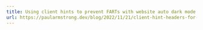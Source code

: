 ```yaml
---
title: Using client hints to prevent FARTs with website auto dark mode themes • Paul Armstrong
url: https://paularmstrong.dev/blog/2022/11/21/client-hint-headers-for-dark-mode-theme/
---
```

